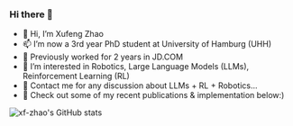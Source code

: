 ### Hi there 👋

 - 👋 Hi, I’m Xufeng Zhao
 - 📫 I’m now a 3rd year PhD student at University of Hamburg (UHH)
 - 💼 Previously worked for 2 years in JD.COM
 - 👀 I’m interested in Robotics, Large Language Models (LLMs), Reinforcement Learning (RL)
 - 💬 Contact me for any discussion about LLMs + RL + Robotics...
 - 🌱 Check out some of my recent publications & implementation below:)


![xf-zhao's GitHub stats](https://github-readme-stats.vercel.app/api?username=xf-zhao&show_icons=true&theme=vue-dark)
